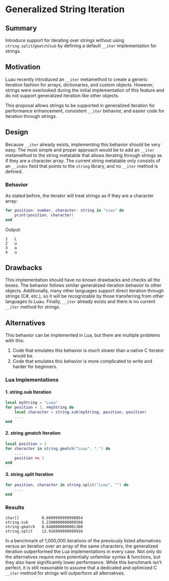 # Generalized String Iteration

## Summary

Introduce support for iterating over strings without using `string.split`/`gmatch`/`sub` by defining a default `__iter` implementation for strings.

## Motivation

Luau recently introduced an `__iter` metamethod to create a generic iteration fashion for arrays, dictionaries, and custom objects. However, strings were overlooked during the initial implementation of this feature and do not support generalized iteration like other objects.

This proposal allows strings to be supported in generalized iteration for performance enhancement, consistent `__iter` behavior, and easier code for iteration through strings.

## Design

Because `__iter` already exists, implementing this behavior should be very easy. The most simple and proper approach would be to add an `__iter` metamethod to the string metatable that allows iterating through strings as if they are a character array. The current string metatable only consists of an `__index` field that points to the `string` library, and no `__iter` method is defined.

### Behavior

As stated before, the iterator will treat strings as if they are a character array:

```lua
for position: number, character: string in "Luau" do
	print(position, character)
end
```

Output:

```
1	L
2	u
3	a
4	u
```

## Drawbacks

This implementation should have no known drawbacks and checks all the boxes. The behavior follows similar generalized-iteration behavior to other objects. Additionally, many other languages support direct iteration through strings (C#, etc.), so it will be recognizable by those transferring from other languages to Luau. Finally, `__iter` already exists and there is no current `__iter` method for strings.

## Alternatives

This behavior can be implemented in Lua, but there are multiple problems with this:
1. Code that emulates this behavior is *much* slower than a native C iterator would be.
2. Code that emulates this behavior is more complicated to write and harder for beginners.

### Lua Implementations

#### 1. string.sub Iteration

```lua
local myString = "Luau"
for position = 1, #myString do
	local character = string.sub(myString, position, position)
	....
end
```

#### 2. string.gmatch Iteration

```lua
local position = 1
for character in string.gmatch("Luau", ".") do
	....
	position += 1
end
```

#### 3. string.split Iteration

```lua
for position, character in string.split("Luau", "") do 
	....
end
```

### Results

```
char[]        	0.6009999999998854
string.sub    	5.2380000000000560
string.gmatch 	8.6480000000001380
string.split  	12.916999999999916
```

In a benchmark of 1,000,000 iterations of the previously listed alternatives versus an iteration over an array of the same characters, the generalized iteration outperformed the Lua implementations in every case. Not only do the alternatives require more potentially unfamiliar syntax & functions, but they also have significantly lower performance. While this benchmark isn\'t perfect, it is still reasonable to assume that a dedicated and optimized C `__iter` method for strings will outperform all alternatives.
